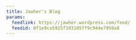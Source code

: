 ```yaml
---
title: Jawher's Blog
params:
  feedlink: https://jawher.wordpress.com/feed/
  feedid: 0f1e9ca5925f3d3105ff9c944e7950a8
---
```

